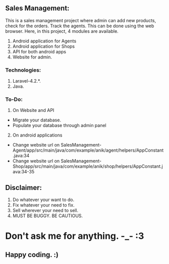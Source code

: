## Sales Management:

This is a sales management project where admin can add new products, check for the orders. Track the agents. This can be done using the web browser. Here, in this project, 4 modules are available. 

1. Android application for Agents
2. Android application for Shops
3. API for both android apps
4. Website for admin.


### Technologies:
1. Laravel-4.2.*.
2. Java.

### To-Do:
1. On Website and API
  * Migrate your database.
  * Populate your database through admin panel
2. On android applications
  * Change website url on SalesManagement-Agent/app/src/main/java/com/example/anik/agent/helpers/AppConstant.java:34
  * Change website url on SalesManagement-Shop/app/src/main/java/com/example/anik/shop/helpers/AppConstant.java:34-35 

## Disclaimer: 
1. Do whatever your want to do.
2. Fix whatever your need to fix.
3.  Sell wherever your need to sell.
4. MUST BE BUGGY. BE CAUTIOUS.


# Don't ask me for anything. -_- :3
## Happy coding. :)
